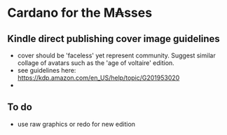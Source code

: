# Cardano for the M₳sses

## Kindle direct publishing cover image guidelines
- cover should be 'faceless' yet represent community. Suggest similar collage of avatars such as the 'age of voltaire' edition. 
- see guidelines here: https://kdp.amazon.com/en_US/help/topic/G201953020
- 
## To do
- use raw graphics or redo for new edition
